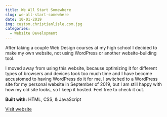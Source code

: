 ```yaml
---
title: We All Start Somewhere
slug: we-all-start-somewhere
date: 10-01-2019
img: custom.christianlisle.com.jpg
categories: 
  - Website Development
---
```


After taking a couple Web Design courses at my high school I decided to make my own website, not using WordPress or another website-building tool.

<!--more-->

I moved away from using this website, because optimizing it for different types of browsers and devices took too much time and I have become accustomed to having WordPress do it for me. I switched to a WordPress site for my personal website in September of 2019, but I am still happy with how my old site looks, so I keep it hosted. Feel free to check it out.

**Built with:** HTML, CSS, & JavaScript

[Visit website](http://custom.christianlisle.com)